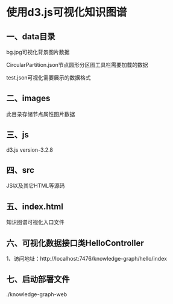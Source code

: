 使用d3.js可视化知识图谱
=============================

一、data目录
------------------------

bg.jpg可视化背景图片数据

CircularPartition.json节点圆形分区图工具栏需要加载的数据

test.json可视化需要展示的数据格式


二、images
------------------------
此目录存储节点属性图片数据

三、js
------------------------
d3.js version-3.2.8

四、src
------------------------
JS以及其它HTML等源码

五、index.html
------------------------
知识图谱可视化入口文件

六、可视化数据接口类HelloController
-------------------------
1、访问地址：http://localhost:7476/knowledge-graph/hello/index

七、启动部署文件
------------------------
./knowledge-graph-web
